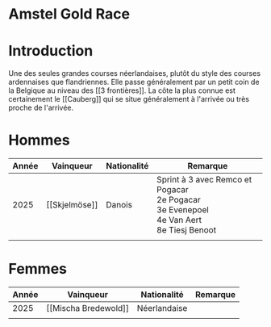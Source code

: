 # Amstel Gold Race

# Introduction

Une des seules grandes courses néerlandaises, plutôt du style des courses ardennaises que flandriennes. Elle passe généralement par un petit coin de la Belgique au niveau des [[3 frontières]]. La côte la plus connue est certainement le [[Cauberg]] qui se situe généralement à l'arrivée ou très proche de l'arrivée.

# Hommes

| Année | Vainqueur     | Nationalité | Remarque                                                                                         |
| ----- | ------------- | ----------- | ------------------------------------------------------------------------------------------------ |
| 2025  | [[Skjelmöse]] | Danois      | Sprint à 3 avec Remco et Pogacar<br>2e Pogacar<br>3e Evenepoel<br>4e Van Aert<br>8e Tiesj Benoot |
|       |               |             |                                                                                                  |
# Femmes

| Année | Vainqueur            | Nationalité  | Remarque |
| ----- | -------------------- | ------------ | -------- |
| 2025  | [[Mischa Bredewold]] | Néerlandaise |          |
|       |                      |              |          |
